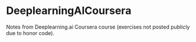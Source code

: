 # DeeplearningAICoursera
Notes from Deeplearning.ai Coursera course (exercises not posted publicly due to honor code).
